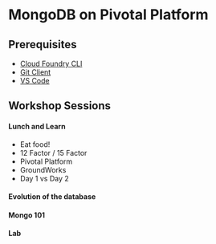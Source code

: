 # MongoDB on Pivotal Platform

## Prerequisites
- [Cloud Foundry CLI](https://github.com/cloudfoundry/cli/releases)
- [Git Client](https://git-scm.com/downloads)
- [VS Code](https://code.visualstudio.com/download)

## Workshop Sessions

#### Lunch and Learn
  - Eat food!
  - 12 Factor / 15 Factor
  - Pivotal Platform
  - GroundWorks 
  - Day 1 vs Day 2
  
#### Evolution of the database
  
#### Mongo 101

#### Lab
